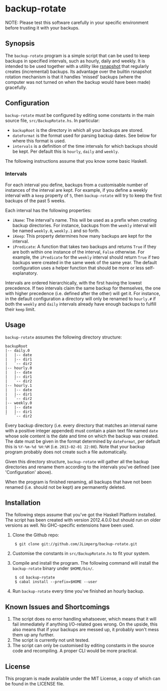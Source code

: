# backup-rotate

NOTE: Please test this software carefully in your specific environment before
trusting it with your backups.

## Synopsis

The `backup-rotate` program is a simple script that can be used to keep backups
in specified intervals, such as hourly, daily and weekly. It is intended to be
used together with a utility like [rsnapshot](http://www.rsnapshot.org/) that
regularly creates (incremental) backups. Its advantage over the builtin
rsnapshot rotation mechanism is that it handles 'missed' backups (where the
computer was not turned on when the backup would have been made) gracefully.

## Configuration

`backup-rotate` must be configured by editing some constants in the main source
file, `src/BackupRotate.hs`. In particular:

* `backupRoot` is the directory in which all your backups are stored.
* `dateFormat` is the format used for parsing backup dates. See below for where
  this format is used.
* `intervals` is a definition of the time intervals for which backups should
  be kept. Per default this is `hourly`, `daily` and `weekly`.

The following instructions assume that you know some basic Haskell.

### Intervals

For each interval you define, backups from a customisable number of instances
of the interval are kept. For example, if you define a weekly interval with a
`keep` property of `5`, then `backup-rotate` will try to keep the first backups
of the past 5 weeks.

Each interval has the following properties:

* `iName`: The interval's name. This will be used as a prefix when creating
  backup directories. For instance, backups from the `weekly` interval will be
  named `weekly.0`, `weekly.1` and so forth.
* `iKeep`: This property determines how many backups are kept for the interval.
* `iPredicate`: A function that takes two backups and returns `True` if they
  are both within one instance of the interval, `False` otherwise.
  For example, the `iPredicate` for the `weekly` interval should
  return `True` if two backups were created in the same week of the
  same year. The default configuration uses a helper function that
  should be more or less self-explanatory.

Intervals are ordered hierarchically, with the first having the lowest
precedence.  If two intervals claim the same backup for themselves, the one
with higher precedence (i.e. defined after the other) will get it. For
instance, in the default configuration a directory will only be renamed to
`hourly.#` if both the `weekly` and `daily` intervals already have enough
backups to fulfill their `keep` limit.

## Usage

`backup-rotate` assumes the following directory structure:

    backupRoot
    |-- daily.0
    |   |-- date
    |   |-- dir1
    |   `-- dir2
    |-- hourly.0
    |   |-- date
    |   |-- dir1
    |   `-- dir2
    |-- hourly.1
    |   |-- date
    |   |-- dir1
    |   `-- dir2
    |-- weekly.0
    |   |-- date
    |   |-- dir1
    `   `-- dir2

Every backup directory (i.e. every directory that matches an interval name with
a positive integer appended) must contain a plain text file named `date` whose
sole content is the date and time on which the backup was created. The date
must be given in the format determined by `dateFormat`, per default this is
`%Y-%m-%d %H:%M` (i.e. `2013-02-01 22:00`). Note that your backup program
probably does not create such a file automatically.

Given this directory structure, `backup-rotate` will gather all the backup
directories and rename them according to the intervals you've defined (see
'Configuration' above).

When the program is finished renaming, all backups that have not been renamed
(i.e. should not be kept) are permanently deleted.

## Installation

The following steps assume that you've got the Haskell Platform installed.
The script has been created with version 2012.4.0.0 but should run on older
versions as well. No GHC-specific extensions have been used.

1. Clone the Github repo:

        $ git clone git://github.com/JLimperg/backup-rotate.git

2. Customise the constants in `src/BackupRotate.hs` to fit your system.
3. Compile and install the program. The following command will install
   the `backup-rotate` binary under `$HOME/bin/`.

        $ cd backup-rotate
        $ cabal install --prefix=$HOME --user

4. Run `backup-rotate` every time you've finished an hourly backup.

## Known Issues and Shortcomings

1. The script does no error handling whatsoever, which means that it will fail
   immediately if anything I/O-related goes wrong. On the upside, this also
   means that if your backups are messed up, it probably won't mess them up any
   further.
2. The script is currently not unit tested.
3. The script can only be customised by editing constants in the source code
   and recompiling. A proper CLI would be more practical.

## License

This program is made available under the MIT License, a copy of which can be
found in the LICENSE file.

